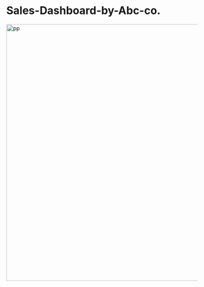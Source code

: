 # Sales-Dashboard-by-Abc-co.
<img width="674" alt="pp" src="https://github.com/AAS786/Sales-Dashboard-by-Abc-co./assets/149858827/b8b6a50b-0df3-4267-967c-542435470c1d">
